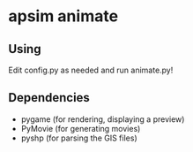# apsim animate #

## Using ##

Edit config.py as needed and run animate.py!

## Dependencies ##

- pygame (for rendering, displaying a preview)
- PyMovie (for generating movies)
- pyshp (for parsing the GIS files)


